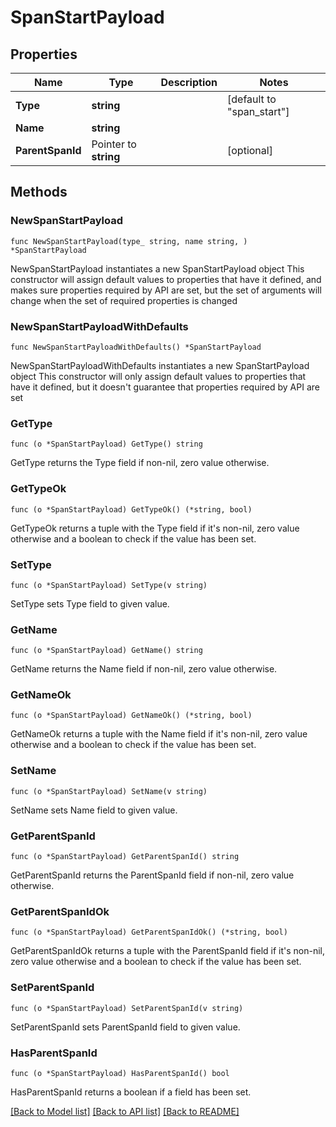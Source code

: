 # SpanStartPayload

## Properties

Name | Type | Description | Notes
------------ | ------------- | ------------- | -------------
**Type** | **string** |  | [default to "span_start"]
**Name** | **string** |  | 
**ParentSpanId** | Pointer to **string** |  | [optional] 

## Methods

### NewSpanStartPayload

`func NewSpanStartPayload(type_ string, name string, ) *SpanStartPayload`

NewSpanStartPayload instantiates a new SpanStartPayload object
This constructor will assign default values to properties that have it defined,
and makes sure properties required by API are set, but the set of arguments
will change when the set of required properties is changed

### NewSpanStartPayloadWithDefaults

`func NewSpanStartPayloadWithDefaults() *SpanStartPayload`

NewSpanStartPayloadWithDefaults instantiates a new SpanStartPayload object
This constructor will only assign default values to properties that have it defined,
but it doesn't guarantee that properties required by API are set

### GetType

`func (o *SpanStartPayload) GetType() string`

GetType returns the Type field if non-nil, zero value otherwise.

### GetTypeOk

`func (o *SpanStartPayload) GetTypeOk() (*string, bool)`

GetTypeOk returns a tuple with the Type field if it's non-nil, zero value otherwise
and a boolean to check if the value has been set.

### SetType

`func (o *SpanStartPayload) SetType(v string)`

SetType sets Type field to given value.


### GetName

`func (o *SpanStartPayload) GetName() string`

GetName returns the Name field if non-nil, zero value otherwise.

### GetNameOk

`func (o *SpanStartPayload) GetNameOk() (*string, bool)`

GetNameOk returns a tuple with the Name field if it's non-nil, zero value otherwise
and a boolean to check if the value has been set.

### SetName

`func (o *SpanStartPayload) SetName(v string)`

SetName sets Name field to given value.


### GetParentSpanId

`func (o *SpanStartPayload) GetParentSpanId() string`

GetParentSpanId returns the ParentSpanId field if non-nil, zero value otherwise.

### GetParentSpanIdOk

`func (o *SpanStartPayload) GetParentSpanIdOk() (*string, bool)`

GetParentSpanIdOk returns a tuple with the ParentSpanId field if it's non-nil, zero value otherwise
and a boolean to check if the value has been set.

### SetParentSpanId

`func (o *SpanStartPayload) SetParentSpanId(v string)`

SetParentSpanId sets ParentSpanId field to given value.

### HasParentSpanId

`func (o *SpanStartPayload) HasParentSpanId() bool`

HasParentSpanId returns a boolean if a field has been set.


[[Back to Model list]](../README.md#documentation-for-models) [[Back to API list]](../README.md#documentation-for-api-endpoints) [[Back to README]](../README.md)


